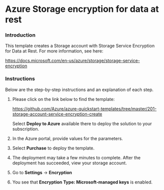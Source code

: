 # Azure Storage encryption for data at rest

### Introduction
This template creates a Storage account with Storage Service Encryption for Data at Rest. For more information, see here:

https://docs.microsoft.com/en-us/azure/storage/storage-service-encryption

### Instructions

Below are the step-by-step instructions and an explanation of each step. 

1. Please click on the link below to find the template:

   https://github.com/Azure/azure-quickstart-templates/tree/master/201-storage-account-service-encryption-create
   
   Select **Deploy to Azure** available there to deploy the solution to your subscription. 
   
2. In the Azure portal, provide values for the parameters.

3. Select **Purchase** to deploy the template.

4. The deployment may take a few minutes to complete. After the deployment has succeeded, view your storage account.

5. Go to **Settings** -> **Encryption**

6. You see that **Encryption Type: Microsoft-managed keys** is enabled.
 



